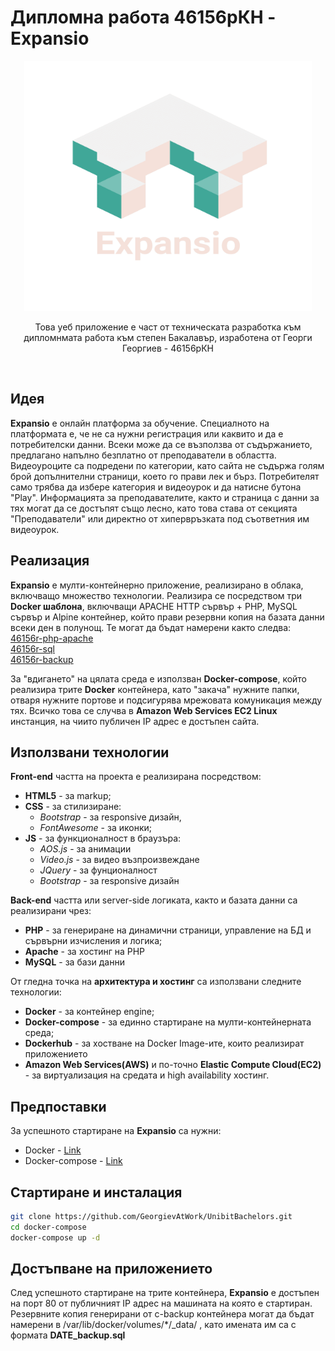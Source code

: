 # Дипломна работа 46156рКН - Expansio
<p align="center">
  <img width="460" height="400" src="https://github.com/GeorgievAtWork/UnibitBachelors/blob/main/src/assets/images/logo.png">
</p>
<p align="center">Това уеб приложение е част от техническата разработка към дипломнмата работа към степен Бакалавър, изработена от Георги Георгиев - 46156рКН</p><br>

## Идея
**Expansio** е онлайн платформа за обучение. Специалното на платформата е, че не са нужни регистрация или каквито и да е потребителски данни. Всеки може да се възползва от съдържанието, предлагано напълно безплатно от преподаватели в областта. Видеоуроците са подредени по категории, като сайта не съдържа голям брой допълнителни страници, което го прави лек и бърз. Потребителят само трябва да избере категория и видеоурок и да натисне бутона "Play". Информацията за преподавателите, както и страница с данни за тях могат да се достъпят също лесно, като това става от секцията "Преподаватели" или директно от хипервръзката под съответния им видеоурок. 


## Реализация
**Expansio** е мулти-контейнерно приложение, реализирано в облака, включващо множество технологии. Реализира се посредством три **Docker шаблона**, включващи APACHE HTTP сървър + PHP, MySQL сървър и Alpine контейнер, който прави резервни копия на базата данни всеки ден в полунощ. Те могат да бъдат намерени както следва:<br>
[46156r-php-apache](https://hub.docker.com/r/ge0rg1ev/46156r-php-apache) <br>
[46156r-sql](https://hub.docker.com/r/ge0rg1ev/46156r-sql) <br>
[46156r-backup](https://hub.docker.com/r/ge0rg1ev/46156r-backup) <br>

За "вдигането" на цялата среда е използван **Docker-compose**, който реализира трите **Docker** контейнера, като "закача" нужните папки, отваря нужните портове и подсигурява мрежовата комуникация между тях. Всичко това се случва в **Amazon Web Services EC2 Linux** инстанция, на чиито публичен IP адрес е достъпен сайта.

## Използвани технологии
**Front-end** частта на проекта е реализирана посредством:
- **HTML5** - за markup;
- **CSS** - за стилизиране:
  - *Bootstrap* - за responsive дизайн,
  - *FontAwesome* - за иконки;
- **JS** - за функционалност в браузъра:
  - *AOS.js* - за анимации
  - *Video.js* - за видео възпроизвеждане
  - *JQuery* - за фунционалност
  - *Bootstrap* - за responsive дизайн

**Back-end** частта или server-side логиката, както и базата данни са реализирани чрез:
- **PHP** - за генериране на динамични страници, управление на БД и сървърни изчисления и логика;
- **Apache** - за хостинг на PHP
- **MySQL** - за бази данни
       
От гледна точка на **архитектура и хостинг** са използвани следните технологии:
- **Docker** - за контейнер engine;
- **Docker-compose** - за единно стартиране на мулти-контейнерната среда;
- **Dockerhub** - за хостване на Docker Image-ите, които реализират приложението
- **Amazon Web Services(AWS)** и по-точно **Elastic Compute Cloud(EC2)** - за виртуализация на средата и high availability хостинг.

## Предпоставки
За успешното стартиране на **Expansio** са нужни:
- Docker - [Link](https://docs.docker.com/get-docker/)
- Docker-compose - [Link](https://docs.docker.com/compose/install/)

## Стартиране и инсталация
```bash
git clone https://github.com/GeorgievAtWork/UnibitBachelors.git
cd docker-compose
docker-compose up -d
```

## Достъпване на приложението
След успешното стартиране на трите контейнера, **Expansio** е достъпен на порт 80 от публичният IP адрес на машината на която е стартиран. Резервните копия генерирани от c-backup контейнера могат да бъдат намерени в /var/lib/docker/volumes/\*/_data/ , като имената им са с формата **DATE_backup.sql**
